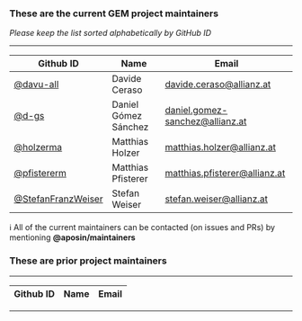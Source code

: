 ### These are the current GEM project maintainers
_Please keep the list sorted alphabetically by GitHub ID_

-----

| Github ID                                                    | Name                   | Email                            |
|------------------------------------------------------------|------------------------|------------------------------------|
| [@davu-all](https://github.com/davu-all)                   | Davide Ceraso          | <davide.ceraso@allianz.at>         |
| [@d-gs](https://github.com/d-gs)                           | Daniel Gómez Sánchez   | <daniel.gomez-sanchez@allianz.at>  |
| [@holzerma](https://github.com/holzerma)                   | Matthias Holzer        | <matthias.holzer@allianz.at>       |
| [@pfistererm](https://github.com/pfistererm)               | Matthias Pfisterer     | <matthias.pfisterer@allianz.at>    |
| [@StefanFranzWeiser](https://github.com/StefanFranzWeiser) | Stefan Weiser          | <stefan.weiser@allianz.at>         |

:information_source: All of the current maintainers can be contacted (on issues and PRs) by mentioning **@aposin/maintainers**

### These are prior project maintainers

-----

| Github ID                                    | Name                   | Email                              |
|----------------------------------------------|------------------------|------------------------------------|

----
